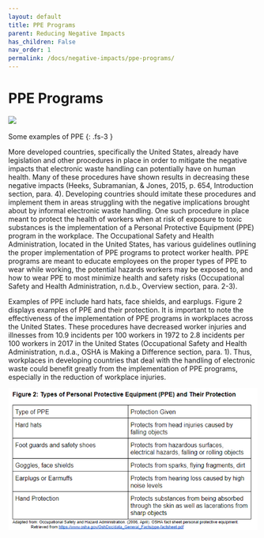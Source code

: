 ```yaml
---
layout: default
title: PPE Programs
parent: Reducing Negative Impacts
has_children: False
nav_order: 1
permalink: /docs/negative-impacts/ppe-programs/
---
```


# PPE Programs

![](https://sc02.alicdn.com/kf/HTB1YYR3txSYBuNjSsphq6zGvVXaA/safety-equipment-production-supplier.jpg)

Some examples of PPE
{: .fs-3 }

More developed countries, specifically the United States, already have legislation and other procedures in place in order to mitigate the negative impacts that electronic waste handling can potentially have on human health. Many of these procedures have shown results in decreasing these negative impacts (Heeks, Subramanian, & Jones, 2015, p. 654, Introduction section, para. 4). Developing countries should imitate these procedures and implement them in areas struggling with the negative implications brought about by informal electronic waste handling. One such procedure in place meant to protect the health of workers when at risk of exposure to toxic substances is the implementation of a Personal Protective Equipment (PPE) program in the workplace. The Occupational Safety and Health Administration, located in the United States, has various guidelines outlining the proper implementation of PPE programs to protect worker health. PPE programs are meant to educate employees on the proper types of PPE to wear while working, the potential hazards workers may be exposed to, and how to wear PPE to most minimize health and safety risks (Occupational Safety and Health Administration, n.d.b., Overview section, para. 2-3). 

Examples of PPE include hard hats, face shields, and earplugs. Figure 2 displays examples of PPE and their protection. It is important to note the effectiveness of the implementation of PPE programs in workplaces across the United States. These procedures have decreased worker injuries and illnesses from 10.9 incidents per 100 workers in 1972 to 2.8 incidents per 100 workers in 2017 in the United States (Occupational Safety and Health Administration, n.d.a., OSHA is Making a Difference section, para. 1). Thus, workplaces in developing countries that deal with the handling of electronic waste could benefit greatly from the implementation of PPE programs, especially in the reduction of workplace injuries.

![](ppetable.PNG)

